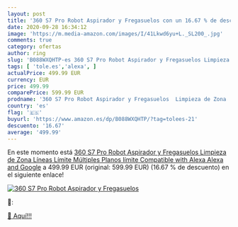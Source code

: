 ```yaml
---
layout: post
title: '360 S7 Pro Robot Aspirador y Fregasuelos con un 16.67 % de descuento'
date: 2020-09-28 16:34:12
image: 'https://m.media-amazon.com/images/I/41Lkwd6yu+L._SL200_.jpg'
comments: true
category: ofertas
author: ring
slug: 'B088WXQHTP-es 360 S7 Pro Robot Aspirador y Fregasuelos Limpieza de Zona...'
tags: [ 'tole.es','alexa', ]
actualPrice: 499.99 EUR
currency: EUR
price: 499.99
comparePrice: 599.99 EUR
prodname: '360 S7 Pro Robot Aspirador y Fregasuelos  Limpieza de Zona  Líneas Límite  Múltiples Planos límite  Compatible with Alexa Alexa and Google'
country: 'es'
flag: '🇪🇸'
buyurl: 'https://www.amazon.es/dp/B088WXQHTP/?tag=tolees-21'
descuento: '16.67'
average: '499.99'
---
```


En este momento está [360 S7 Pro Robot Aspirador y Fregasuelos  Limpieza de Zona  Líneas Límite  Múltiples Planos límite  Compatible with Alexa Alexa and Google](https://www.amazon.es/dp/B088WXQHTP/?tag=tolees-21) a 499.99 EUR (original: 599.99 EUR) (16.67 %  de descuento) en el siguiente enlace!

[![360 S7 Pro Robot Aspirador y Fregasuelos](https://m.media-amazon.com/images/I/41Lkwd6yu+L._SL200_.jpg)](https://www.amazon.es/dp/B088WXQHTP/?tag=tolees-21)

🔎:


[🛒 Aquí!!!](https://www.amazon.es/dp/B088WXQHTP/?tag=tolees-21)
